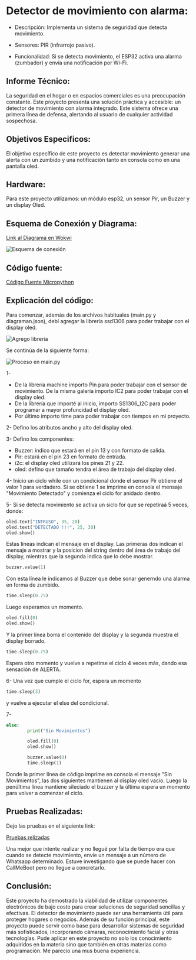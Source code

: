 # Detector de movimiento con alarma:

* Descripción: Implementa un sistema de seguridad que detecta movimiento.

* Sensores: PIR (infrarrojo pasivo).
  
* Funcionalidad: Si se detecta movimiento, el ESP32 activa una alarma (zumbador) y envía una notificación por Wi-Fi.

## Informe Técnico:

La seguridad en el hogar o en espacios comerciales es una preocupación constante. Este proyecto presenta una solución práctica y accesible: un detector de movimiento con alarma integrado. Este sistema ofrece una primera línea de defensa, alertando al usuario de cualquier actividad sospechosa.

## Objetivos Especificos:

El objetivo específico de este proyecto es detectar movimiento generar una alerta con un zumbido y una notificación tanto en consola como en una pantalla oled.

## Hardware:

Para este proyecto utilizamos: un módulo esp32, un sensor Pir, un Buzzer y un display Oled.

## Esquema de Conexión y Diagrama:

[Link al Diagrama en Wokwi](https://wokwi.com/projects/408580463353840641)

![Esquema de conexión](https://firebasestorage.googleapis.com/v0/b/ciencia-de-datos-ispc.appspot.com/o/int%20prog%2Fdetector%20de%20mov.jpg?alt=media&token=d560f07f-295b-43d8-9cf3-0bb1b6185a16)

## Código fuente:

[Código Fuente Micropython](https://github.com/JulioMartin12/aproximacion-evidencia1/blob/main/Detector%20de%20Movimiento%20con%20Alarma/main.py)

## Explicación del código:

Para comenzar, además de los archivos habituales (main.py y diagraman.json), debí agregar la librería ssd1306 para poder trabajar con el display oled.

![Agrego libreria](https://firebasestorage.googleapis.com/v0/b/ciencia-de-datos-ispc.appspot.com/o/int%20prog%2F01.jpg?alt=media&token=5b01ae5a-ae19-4495-93f0-2f7863163438)

Se continúa de la siguiente forma:

![Proceso en main.py](https://firebasestorage.googleapis.com/v0/b/ciencia-de-datos-ispc.appspot.com/o/int%20prog%2F02.jpg?alt=media&token=5190342d-3694-4fbf-8021-c6e49f93edec)

1-

* De la librería machine importo Pin para poder trabajar con el sensor de movimiento. De la misma galería importo IC2 para poder trabajar con el display oled.
* De la librería que importé al inicio, importo SS1306_I2C para poder programar a mayor profuncidad el display oled.
* Por último importo time para poder trabajar con tiempos en mi proyecto.

2- Defino los atributos ancho y alto del display oled.

3- Defino los componentes:

* Buzzer: indico que estará en el pin 13 y con formato de salida.
* Pir: estará en el pin 23 en formato de entrada.
* i2c: el display oled utilizará los pines 21 y 22.
* oled: defino que tamaño tendra el área de trabajo del display oled.

4- Inicio un ciclo while con un condicional donde el sensor Pir obtiene el valor 1 para verdadero. Si se obtiene 1 se imprime en consola el mensaje "Movimiento Detectado" y comienza el ciclo for anidado dentro.

5- Si se detecta movimiento se activa un siclo for que se repetiraá 5 veces, donde:

```python
oled.text("INTRUSO", 35, 20)
oled.text("DETECTADO !!!", 25, 30)
oled.show() 
```

Estas líneas indican el mensaje en el display. Las primeras dos indican el mensaje a mostrar y la posicion del string dentro del área de trabajo del display, mientras que la segunda indica que lo debe mostrar.

```python
buzzer.value(1)
```

Con esta línea le indicamos al Buzzer que debe sonar generndo una alarma en forma de zumbido.

```python
time.sleep(0.75) 
```
Luego esperamos un momento.

```python
oled.fill(0)  
oled.show() 
```
Y la primer línea borra el contenido del display y la segunda muestra el display borrado.
```python
time.sleep(0.75) 
```
Espera otro momento y vuelve a repetirse el ciclo 4 veces más, dando esa sensación de ALERTA.

6- Una vez que cumple el ciclo for, espera un momento
```python
time.sleep(3) 
```
y vuelve a ejecutar el else del condicional.

7-

```python
else:
        print("Sin Movimientos")

        oled.fill(0)
        oled.show()

        buzzer.value(0)
        time.sleep(1) 
```
Donde la primer línea de código imprime en consola el mensaje "Sin Movimientos", las dos siguientes mantienen al display oled vacío. Luego la penúltima línea mantiene sileciado el buzzer y la última espera un momento para volver a comenzar el ciclo.

## Pruebas Realizadas:

Dejo las pruebas en el siguiente link:

[Pruebas relizadas](https://firebasestorage.googleapis.com/v0/b/ciencia-de-datos-ispc.appspot.com/o/int%20prog%2Fprueba%20detector%20de%20movimiento.mp4?alt=media&token=d871fef8-e919-4de8-92d1-472b3e90dd81)

Una mejor que intente realizar y no llegué por falta de tiempo era que cuando se detecte movimiento, envíe un mensaje a un número de Whatsapp determinado. Estuve investigando que se puede hacer con CallMeBoot pero no llegue a concretarlo.

## Conclusión:

Este proyecto ha demostrado la viabilidad de utilizar componentes electrónicos de bajo costo para crear soluciones de seguridad sencillas y efectivas. El detector de movimiento puede ser una herramienta útil para proteger hogares o negocios. Además de su función principal, este proyecto puede servir como base para desarrollar sistemas de seguridad más sofisticados, incorporando cámaras, reconocimiento facial y otras tecnologías. Pude aplicar en este proyecto no solo los conocimiento adquiridos en la materia sino que también en otras materias como programación.
Me parecio una mus buena experiencia.
